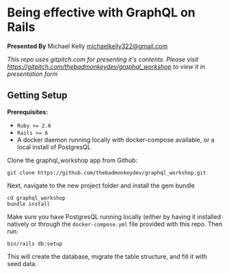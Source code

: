 # Being effective with GraphQL on Rails

**Presented By**
Michael Kelly
michaelkelly322@gmail.com


_This repo uses gitpitch.com for presenting it's contents.  Please visit https://gitpitch.com/thebadmonkeydev/graphql_workshop to view it in presentation form_

## Getting Setup

**Prerequisites:**
- `Ruby >= 2.6`
- `Rails >= 6`
- A docker daemon running locally with docker-compose available, or a local install of PostgresQL

Clone the graphql_workshop app from Github:

```
git clone https://github.com/thebadmonkeydev/graphql_workshop.git
```

Next, navigate to the new project folder and install the gem bundle

```
cd graphql_workshop
bundle install
```

Make sure you have PostgresQL running locally (either by having it installed natively or through the `docker-compose.yml` file provided with this repo. Then run:

```
bin/rails db:setup
```

This will create the database, migrate the table structure, and fill it with seed data.
